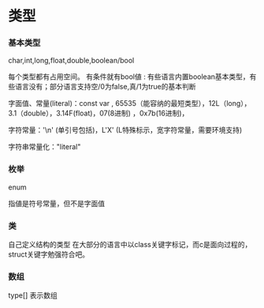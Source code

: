 # 类型

### 基本类型

char,int,long,float,double,boolean/bool

每个类型都有占用空间。 有条件就有bool値 : 有些语言内置boolean基本类型，有些语言没有；部分语言支持空/0为false,真/1为true的基本判断

字面值、常量\(literal\)：const var , 65535（能容纳的最短类型），12L（long），3.1（double），3.14F\(float\)，07\(8进制\) ，0x7b\(16进制\)，

字符常量：'\n' \(单引号包括\)，L'X' \(L特殊标示，宽字符常量，需要环境支持\)

字符串常量化："literal"

### 枚举

enum

指値是符号常量，但不是字面值

### 类

自己定义结构的类型 在大部分的语言中以class关键字标记，而c是面向过程的，struct关键字勉强符合吧。

### 数组

type\[\] 表示数组

